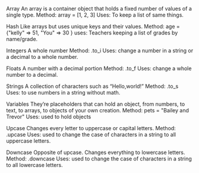 Array
An array is a container object that holds a fixed number of values of a single type.
Method: array = [1, 2, 3]
Uses: To keep a list of same things. 

Hash
Like arrays but uses unique keys and their values.
Method: age = {"kelly" => 51, "You" => 30 }
uses: Teachers keeping a list of grades by name/grade.

Integers
A whole number
Method: .to_i
Uses: change a number in a string or a decimal to a whole number.

Floats
A number with a decimal portion
Method: .to_f
Uses: change a whole number to a decimal.

Strings
A collection of characters such as “Hello,world!”
Method: .to_s
Uses: to use numbers in a string without math.

Variables 
They’re placeholders that can hold an object, from numbers, to text, to arrays, to objects of your own creation.
Method: pets = "Bailey and Trevor"
Uses: used to hold objects

Upcase
Changes every letter to uppercase or capital letters.
Method: .upcase
Uses: used to change the case of characters in a string to all uppercase letters.

Downcase
Opposite of upcase.  Changes everything to lowercase letters.
Method: .downcase
Uses:  used to change the case of characters in a string to all lowercase letters.